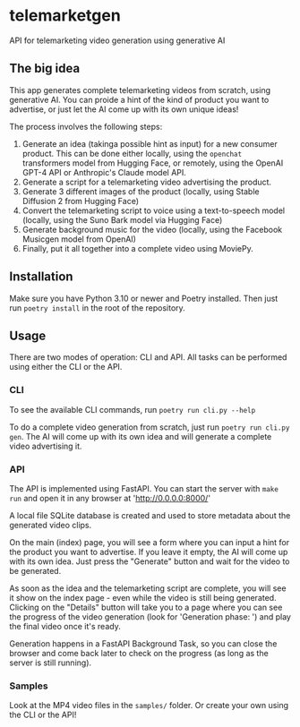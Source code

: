 # telemarketgen
API for telemarketing video generation using generative AI

## The big idea

This app generates complete telemarketing videos from scratch, using generative AI. You can proide a hint of the kind of product you want to advertise, or just let the AI come up with its own unique ideas! 

The process involves the following steps:

1. Generate an idea (takinga possible hint as input) for a new consumer product. This can be done either locally, using the `openchat` transformers model from Hugging Face, or remotely, using the OpenAI GPT-4 API or Anthropic's Claude model API.
2. Generate a script for a telemarketing video advertising the product. 
3. Generate 3 different images of the product (locally, using Stable Diffusion 2 from Hugging Face)
4. Convert the telemarketing script to voice using a text-to-speech model (locally, using the Suno Bark model via Hugging Face)
5. Generate background music for the video (locally, using the Facebook Musicgen model from OpenAI)
6. Finally, put it all together into a complete video using MoviePy.

## Installation

Make sure you have Python 3.10 or newer and Poetry installed. Then just run `poetry install` in the root of the repository.

## Usage

There are two modes of operation: CLI and API. All tasks can be performed using either the CLI or the API. 

### CLI

To see the available CLI commands, run `poetry run cli.py --help`

To do a complete video generation from scratch, just run `poetry run cli.py gen`. The AI will come up with its own idea and will generate a complete video advertising it.

### API

The API is implemented using FastAPI. You can start the server with `make run` and open it in any browser at 'http://0.0.0.0:8000/'

A local file SQLite database is created and used to store metadata about the generated video clips. 

On the main (index) page, you will see a form where you can input a hint for the product you want to advertise. If you leave it empty, the AI will come up with its own idea. Just press the "Generate" button and wait for the video to be generated.

As soon as the idea and the telemarketing script are complete, you will see it show on the index page - even while the video is still being generated. Clicking on the "Details" button will take you to a page where you can see the progress of the video generation (look for 'Generation phase: ') and play the final video once it's ready.

Generation happens in a FastAPI Background Task, so you can close the browser and come back later to check on the progress (as long as the server is still running).


### Samples

Look at the MP4 video files in the `samples/` folder. Or create your own using the CLI or the API!
